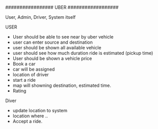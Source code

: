 ################# UBER ##################

User, Admin, Driver, System itself


USER

- User should be able to see near by uber vehicle
- user can enter source and destination 
- user should be shown all available vehicle
- user should see how much duration ride is estimated (pickup time)
- User should be shown a vehicle price
- Book a car
- car will be assigned
- location of driver
- start a ride
- map will showning destination, estimated time.
- Rating

Diver

- update location to system
- location where ..
- Accept a ride.








